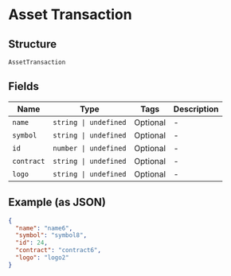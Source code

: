 
# Asset Transaction

## Structure

`AssetTransaction`

## Fields

| Name | Type | Tags | Description |
|  --- | --- | --- | --- |
| `name` | `string \| undefined` | Optional | - |
| `symbol` | `string \| undefined` | Optional | - |
| `id` | `number \| undefined` | Optional | - |
| `contract` | `string \| undefined` | Optional | - |
| `logo` | `string \| undefined` | Optional | - |

## Example (as JSON)

```json
{
  "name": "name6",
  "symbol": "symbol8",
  "id": 24,
  "contract": "contract6",
  "logo": "logo2"
}
```

